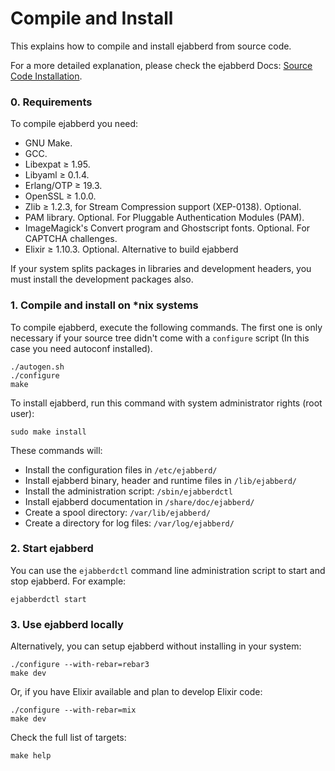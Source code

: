 Compile and Install
===================

This explains how to compile and install ejabberd
from source code.

For a more detailed explanation, please check the
ejabberd Docs: [Source Code Installation][docs-source].

### 0. Requirements

To compile ejabberd you need:

 - GNU Make.
 - GCC.
 - Libexpat ≥ 1.95.
 - Libyaml ≥ 0.1.4.
 - Erlang/OTP ≥ 19.3.
 - OpenSSL ≥ 1.0.0.
 - Zlib ≥ 1.2.3, for Stream Compression support (XEP-0138). Optional.
 - PAM library. Optional. For Pluggable Authentication Modules (PAM).
 - ImageMagick's Convert program and Ghostscript fonts. Optional. For CAPTCHA
   challenges.
 - Elixir ≥ 1.10.3. Optional. Alternative to build ejabberd

If your system splits packages in libraries and development headers, you must
install the development packages also.

### 1. Compile and install on *nix systems

To compile ejabberd, execute the following commands.  The first one is only
necessary if your source tree didn't come with a `configure` script (In this
case you need autoconf installed).

    ./autogen.sh
    ./configure
    make

To install ejabberd, run this command with system administrator rights (root
user):

    sudo make install

These commands will:

- Install the configuration files in `/etc/ejabberd/`
- Install ejabberd binary, header and runtime files in `/lib/ejabberd/`
- Install the administration script: `/sbin/ejabberdctl`
- Install ejabberd documentation in `/share/doc/ejabberd/`
- Create a spool directory: `/var/lib/ejabberd/`
- Create a directory for log files: `/var/log/ejabberd/`


### 2. Start ejabberd

You can use the `ejabberdctl` command line administration script to
start and stop ejabberd. For example:

    ejabberdctl start


### 3. Use ejabberd locally

Alternatively, you can setup ejabberd without installing in your system:

    ./configure --with-rebar=rebar3
    make dev

Or, if you have Elixir available and plan to develop Elixir code:

    ./configure --with-rebar=mix
    make dev

Check the full list of targets:

    make help

[docs-source]: https://docs.ejabberd.im/admin/installation/#source-code
